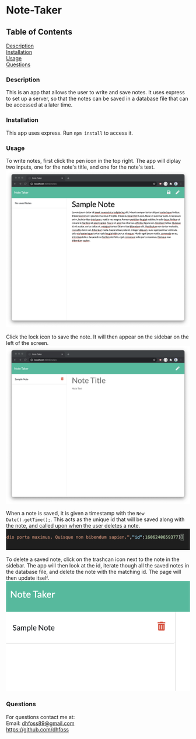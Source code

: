 # Note-Taker

## Table of Contents
[Description](https://github.com/dhfoss/Note-Taker/#description)  
[Installation](https://github.com/dhfoss/Note-Taker/#installation)  
[Usage](https://github.com/dhfoss/Note-Taker/#usage)  
[Questions](https://github.com/dhfoss/Note-Taker/#questions)

### Description
This is an app that allows the user to write and save notes.  It uses express to set up a server, so that the notes can be saved in a database file that can be accessed at a later time.

### Installation
This app uses express.  Run `npm install` to access it.

### Usage
To write notes, first click the pen icon in the top right. The app will diplay two inputs, one for the note's title, and one for the note's text.  
![Sample Note](/Develop/screen-shots/1-Sample-Note.png?raw=true "Sample Note")

Click the lock icon to save the note.  It will then appear on the sidebar on the left of the screen.  
![Saved Note](/Develop/screen-shots/2-Saved-Note.png?raw=true "Saved Note")

When a note is saved, it is given a timestamp with the `New Date().getTime();`.  This acts as the unique id that will be saved along with the note, and called upon when the user deletes a note.  
![Note ID](/Develop/screen-shots/3-Note-Id.png?raw=true "Note ID")

To delete a saved note, click on the trashcan icon next to the note in the sidebar. The app will then look at the id, iterate though all the saved notes in the database file, and delete the note with the matching id.  The page will then update itself.  
![Delete Button](/Develop/screen-shots/4-Delete-Button.png?raw=true "Delete Button")

### Questions
For questions contact me at:  
Email: dhfoss89@gmail.com  
https://github.com/dhfoss

